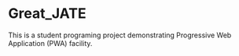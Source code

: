 # Great_JATE
This is a student programing project demonstrating Progressive Web Application (PWA) facility.
